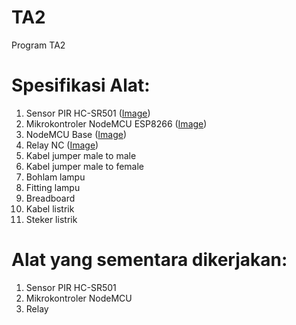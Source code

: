 # TA2
Program TA2

# Spesifikasi Alat:
1.  Sensor PIR HC-SR501 ([Image](https://www.elektor.com/media/catalog/product/cache/2b4bee73c90e4689bbc4ca8391937af9/a/x/axirissensorc-web.jpg))
2.	Mikrokontroler NodeMCU ESP8266 ([Image](https://images-na.ssl-images-amazon.com/images/I/81U4jvpGnYL._SL1500_.jpg))
3.  NodeMCU Base ([Image](https://i.ebayimg.com/00/s/MTAwMFgxMDAw/z/Ea4AAOSw-4Fdif5G/$_10.JPG?set_id=880000500F))
4.	Relay NC ([Image](https://robu.in/wp-content/uploads/2017/06/2-Channel-Relay-Module11.jpg))
5.	Kabel jumper male to male
6.	Kabel jumper male to female
7.	Bohlam lampu
8.	Fitting lampu
9.	Breadboard
10.	Kabel listrik
11.	Steker listrik

# Alat yang sementara dikerjakan:
1.  Sensor PIR HC-SR501  
2.	Mikrokontroler NodeMCU
3.	Relay
